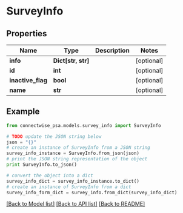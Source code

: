 # SurveyInfo


## Properties
Name | Type | Description | Notes
------------ | ------------- | ------------- | -------------
**info** | **Dict[str, str]** |  | [optional] 
**id** | **int** |  | [optional] 
**inactive_flag** | **bool** |  | [optional] 
**name** | **str** |  | [optional] 

## Example

```python
from connectwise_psa.models.survey_info import SurveyInfo

# TODO update the JSON string below
json = "{}"
# create an instance of SurveyInfo from a JSON string
survey_info_instance = SurveyInfo.from_json(json)
# print the JSON string representation of the object
print SurveyInfo.to_json()

# convert the object into a dict
survey_info_dict = survey_info_instance.to_dict()
# create an instance of SurveyInfo from a dict
survey_info_form_dict = survey_info.from_dict(survey_info_dict)
```
[[Back to Model list]](../README.md#documentation-for-models) [[Back to API list]](../README.md#documentation-for-api-endpoints) [[Back to README]](../README.md)



